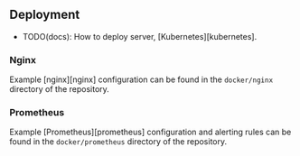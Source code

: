 ## Deployment

- TODO(docs): How to deploy server, [Kubernetes][kubernetes].

### Nginx

Example [nginx][nginx] configuration can be found in the `docker/nginx` directory of the repository.

### Prometheus

Example [Prometheus][prometheus] configuration and alerting rules can be found in the `docker/prometheus` directory of the repository.
